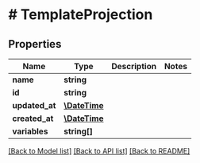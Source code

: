 # # TemplateProjection

## Properties

Name | Type | Description | Notes
------------ | ------------- | ------------- | -------------
**name** | **string** |  | 
**id** | **string** |  | 
**updated_at** | [**\DateTime**](\DateTime) |  | 
**created_at** | [**\DateTime**](\DateTime) |  | 
**variables** | **string[]** |  | 

[[Back to Model list]](../../README#documentation-for-models) [[Back to API list]](../../README#documentation-for-api-endpoints) [[Back to README]](../../README)


